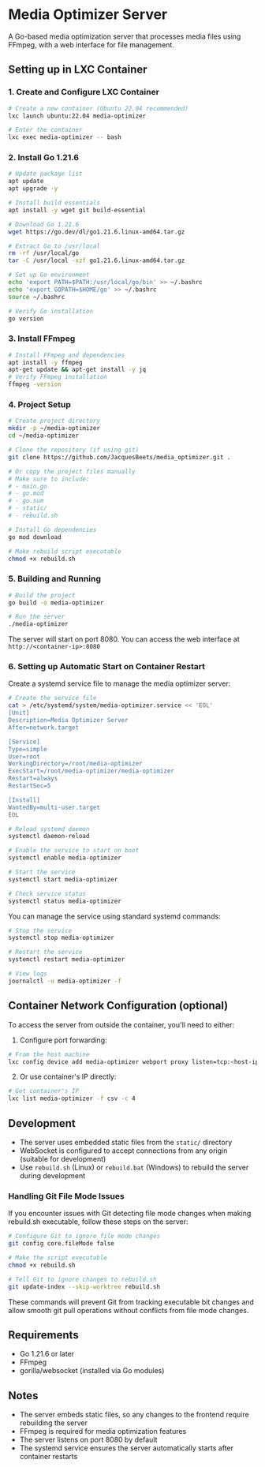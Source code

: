 # Media Optimizer Server

A Go-based media optimization server that processes media files using FFmpeg, with a web interface for file management.

## Setting up in LXC Container

### 1. Create and Configure LXC Container

```bash
# Create a new container (Ubuntu 22.04 recommended)
lxc launch ubuntu:22.04 media-optimizer

# Enter the container
lxc exec media-optimizer -- bash
```

### 2. Install Go 1.21.6

```bash
# Update package list
apt update
apt upgrade -y

# Install build essentials
apt install -y wget git build-essential

# Download Go 1.21.6
wget https://go.dev/dl/go1.21.6.linux-amd64.tar.gz

# Extract Go to /usr/local
rm -rf /usr/local/go
tar -C /usr/local -xzf go1.21.6.linux-amd64.tar.gz

# Set up Go environment
echo 'export PATH=$PATH:/usr/local/go/bin' >> ~/.bashrc
echo 'export GOPATH=$HOME/go' >> ~/.bashrc
source ~/.bashrc

# Verify Go installation
go version
```

### 3. Install FFmpeg

```bash
# Install FFmpeg and dependencies
apt install -y ffmpeg
apt-get update && apt-get install -y jq
# Verify FFmpeg installation
ffmpeg -version
```

### 4. Project Setup

```bash
# Create project directory
mkdir -p ~/media-optimizer
cd ~/media-optimizer

# Clone the repository (if using git)
git clone https://github.com/JacquesBeets/media_optimizer.git .

# Or copy the project files manually
# Make sure to include:
# - main.go
# - go.mod
# - go.sum
# - static/
# - rebuild.sh

# Install Go dependencies
go mod download

# Make rebuild script executable
chmod +x rebuild.sh
```

### 5. Building and Running

```bash
# Build the project
go build -o media-optimizer

# Run the server
./media-optimizer
```

The server will start on port 8080. You can access the web interface at `http://<container-ip>:8080`

### 6. Setting up Automatic Start on Container Restart

Create a systemd service file to manage the media optimizer server:

```bash
# Create the service file
cat > /etc/systemd/system/media-optimizer.service << 'EOL'
[Unit]
Description=Media Optimizer Server
After=network.target

[Service]
Type=simple
User=root
WorkingDirectory=/root/media-optimizer
ExecStart=/root/media-optimizer/media-optimizer
Restart=always
RestartSec=5

[Install]
WantedBy=multi-user.target
EOL

# Reload systemd daemon
systemctl daemon-reload

# Enable the service to start on boot
systemctl enable media-optimizer

# Start the service
systemctl start media-optimizer

# Check service status
systemctl status media-optimizer
```

You can manage the service using standard systemd commands:
```bash
# Stop the service
systemctl stop media-optimizer

# Restart the service
systemctl restart media-optimizer

# View logs
journalctl -u media-optimizer -f
```

## Container Network Configuration (optional)

To access the server from outside the container, you'll need to either:

1. Configure port forwarding:
```bash
# From the host machine
lxc config device add media-optimizer webport proxy listen=tcp:<host-ip>:8080 connect=tcp:127.0.0.1:8080
```

2. Or use container's IP directly:
```bash
# Get container's IP
lxc list media-optimizer -f csv -c 4
```

## Development

- The server uses embedded static files from the `static/` directory
- WebSocket is configured to accept connections from any origin (suitable for development)
- Use `rebuild.sh` (Linux) or `rebuild.bat` (Windows) to rebuild the server during development

### Handling Git File Mode Issues

If you encounter issues with Git detecting file mode changes when making rebuild.sh executable, follow these steps on the server:

```bash
# Configure Git to ignore file mode changes
git config core.fileMode false

# Make the script executable
chmod +x rebuild.sh

# Tell Git to ignore changes to rebuild.sh
git update-index --skip-worktree rebuild.sh
```

These commands will prevent Git from tracking executable bit changes and allow smooth git pull operations without conflicts from file mode changes.

## Requirements

- Go 1.21.6 or later
- FFmpeg
- gorilla/websocket (installed via Go modules)

## Notes

- The server embeds static files, so any changes to the frontend require rebuilding the server
- FFmpeg is required for media optimization features
- The server listens on port 8080 by default
- The systemd service ensures the server automatically starts after container restarts
